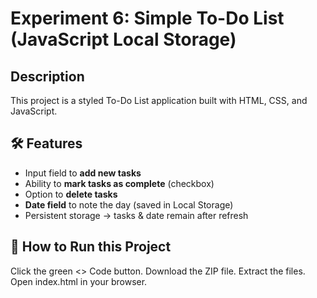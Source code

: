 #  Experiment 6: Simple To-Do List (JavaScript Local Storage)

##  Description  
This project is a styled To-Do List application built with HTML, CSS, and JavaScript.  

## 🛠️ Features  
- Input field to **add new tasks**  
- Ability to **mark tasks as complete** (checkbox)  
- Option to **delete tasks**  
- **Date field** to note the day (saved in Local Storage)  
- Persistent storage → tasks & date remain after refresh  

## 🚀 How to Run this Project  
Click the green <> Code button.
Download the ZIP file.
Extract the files.
Open index.html in your browser.
